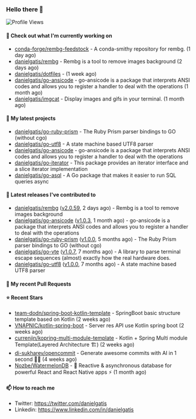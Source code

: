 ### Hello there 👋

![Profile Views](https://komarev.com/ghpvc/?username=danielgatis&label=PROFILE+VIEWS)

#### 👷 Check out what I'm currently working on

- [conda-forge/rembg-feedstock](https://github.com/conda-forge/rembg-feedstock) - A conda-smithy repository for rembg. (1 day ago)
- [danielgatis/rembg](https://github.com/danielgatis/rembg) - Rembg is a tool to remove images background (2 days ago)
- [danielgatis/dotfiles](https://github.com/danielgatis/dotfiles) -  (1 week ago)
- [danielgatis/go-ansicode](https://github.com/danielgatis/go-ansicode) - go-ansicode is a package that interprets ANSI codes and allows you to register a handler to deal with the operations (1 month ago)
- [danielgatis/imgcat](https://github.com/danielgatis/imgcat) - Display images and gifs in your terminal. (1 month ago)

#### 🌱 My latest projects

- [danielgatis/go-ruby-prism](https://github.com/danielgatis/go-ruby-prism) - The Ruby Prism parser bindings to GO (without cgo)
- [danielgatis/go-utf8](https://github.com/danielgatis/go-utf8) - A state machine based UTF8 parser
- [danielgatis/go-ansicode](https://github.com/danielgatis/go-ansicode) - go-ansicode is a package that interprets ANSI codes and allows you to register a handler to deal with the operations
- [danielgatis/go-iterator](https://github.com/danielgatis/go-iterator) - This package provides an iterator interface and a slice iterator implementation
- [danielgatis/go-asql](https://github.com/danielgatis/go-asql) - A Go package that makes it easier to run SQL queries async

#### 🔭 Latest releases I've contributed to

- [danielgatis/rembg](https://github.com/danielgatis/rembg) ([v2.0.59](https://github.com/danielgatis/rembg/releases/tag/v2.0.59), 2 days ago) - Rembg is a tool to remove images background
- [danielgatis/go-ansicode](https://github.com/danielgatis/go-ansicode) ([v1.0.3](https://github.com/danielgatis/go-ansicode/releases/tag/v1.0.3), 1 month ago) - go-ansicode is a package that interprets ANSI codes and allows you to register a handler to deal with the operations
- [danielgatis/go-ruby-prism](https://github.com/danielgatis/go-ruby-prism) ([v1.0.0](https://github.com/danielgatis/go-ruby-prism/releases/tag/v1.0.0), 5 months ago) - The Ruby Prism parser bindings to GO (without cgo)
- [danielgatis/go-vte](https://github.com/danielgatis/go-vte) ([v1.0.7](https://github.com/danielgatis/go-vte/releases/tag/v1.0.7), 7 months ago) - A library to parse terminal escape sequences (almost) exactly how the real hardware does.
- [danielgatis/go-utf8](https://github.com/danielgatis/go-utf8) ([v1.0.0](https://github.com/danielgatis/go-utf8/releases/tag/v1.0.0), 7 months ago) - A state machine based UTF8 parser

#### 🔨 My recent Pull Requests


#### ⭐ Recent Stars

- [team-dodn/spring-boot-kotlin-template](https://github.com/team-dodn/spring-boot-kotlin-template) - SpringBoot basic structure template based on Kotlin (2 weeks ago)
- [VNAPNIC/kotlin-spring-boot](https://github.com/VNAPNIC/kotlin-spring-boot) - Server res API use Kotlin spring boot (2 weeks ago)
- [currenjin/kopring-multi-module-template](https://github.com/currenjin/kopring-multi-module-template) - Kotlin &#43; Spring Multi module Template(Layered Architecture 🏗️) (2 weeks ago)
- [di-sukharev/opencommit](https://github.com/di-sukharev/opencommit) - Generate awesome commits with AI in 1 second 🤯🔫 (4 weeks ago)
- [Nozbe/WatermelonDB](https://github.com/Nozbe/WatermelonDB) - 🍉 Reactive &amp; asynchronous database for powerful React and React Native apps ⚡️ (1 month ago)

#### 📫 How to reach me

- Twitter: https://twitter.com/danielgatis
- Linkedin: https://www.linkedin.com/in/danielgatis
